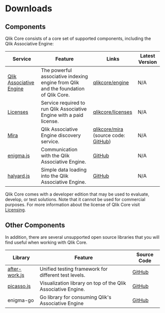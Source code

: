 # Downloads

## Components

Qlik Core consists of a core set of supported components, including the Qlik Associative Engine:

<div id="downloads-table-identifier"></div>

| Service    | Feature | Links | Latest Version |
| ---------- | ------- | ------| -------------- |
| [Qlik Associative Engine](./services/qix-engine/introduction.md) | The powerful associative indexing engine from Qlik and the foundation of Qlik Core. | [qlikcore/engine](https://hub.docker.com/r/qlikcore/engine) | N/A |
| [Licenses](./services/licenses.md) | Service required to run Qlik Associative Engine with a paid license. | [qlikcore/licenses](https://hub.docker.com/r/qlikcore/licenses) | N/A |
| [Mira](./services/mira.md) | Qlik Associative Engine discovery service. | [qlikcore/mira](https://hub.docker.com/r/qlikcore/mira) <br>(source code: [GitHub](https://github.com/qlik-oss/mira)) | N/A |
| [enigma.js](https://www.npmjs.com/package/enigma.js) | Communication with the Qlik Associative Engine. | [GitHub](https://github.com/qlik-oss/enigma.js/) | N/A |
| [halyard.js](https://www.npmjs.com/package/halyard.js) | Simple data loading into the Qlik Associative Engine. | [GitHub](https://github.com/qlik-oss/halyard.js) | N/A |

Qlik Core comes with a developer edition that may be used to evaluate,
develop, or test solutions. Note that it cannot be used for commercial purposes.
For more information about the license of Qlik Core visit
[Licensing](licensing.md).

## Other Components

In addition, there are several unsupported open source libraries that you will find useful when working
with Qlik Core.

| Library | Feature | Source Code |
| ------- | ------- | ----------- |
| [after-work.js](https://www.npmjs.com/package/@after-work.js/aw) | Unified testing framework for different test levels. | [GitHub](https://github.com/qlik-oss/after-work.js) |
| [picasso.js](https://www.npmjs.com/package/picasso.js) | Visualization library on top of the Qlik Associative Engine. | [GitHub](https://github.com/qlik-oss/picasso.js/) |
| enigma-go | Go library for consuming Qlik's Associative Engine | [GitHub](https://github.com/qlik-oss/enigma-go/) |
